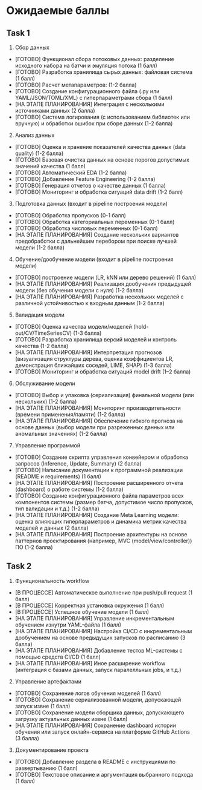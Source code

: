 # Ожидаемые баллы

## Task 1

1. Сбор данных
+ [ГОТОВО] Функционал сбора потоковых данных: разделение исходного набора на батчи и эмуляция потока (1 балл)
+ [ГОТОВО] Разработка хранилища сырых данных: файловая система (1 балл)
+ [ГОТОВО] Расчет метапараметров: (1-2 балла)
+ [ГОТОВО] Создание конфигурационного файла (.py или YAML/JSON/TOML/XML) с гиперпараметрами сбора (1 балл)
+ [НА ЭТАПЕ ПЛАНИРОВАНИЯ] Интеграция с несколькими источниками данных (2 балла)
+ [ГОТОВО] Система логирования (с использованием библиотек или вручную) и обработки ошибок при сборе данных (1-2 балла)

2. Анализ данных
+ [ГОТОВО] Оценка и хранение показателей качества данных (data quality) (1-2 балла)
+ [ГОТОВО] Базовая очистка данных на основе порогов допустимых значений качества (1 балл)
+ [ГОТОВО] Автоматический EDA (1-2 балла)
+ [ГОТОВО] Добавление Feature Engineering (1-2 балла)
+ [ГОТОВО] Генерация отчетов о качестве данных (1 балла)
+ [ГОТОВО] Мониторинг и обработка ситуаций data drift (1-2 балл)

3. Подготовка данных (входит в pipeline построения модели)
+ [ГОТОВО] Обработка пропусков (0-1 балл)
+ [ГОТОВО] Обработка категориальных переменных (0-1 балл)
+ [ГОТОВО] Обработка числовых переменных (0-1 балл)
+ [НА ЭТАПЕ ПЛАНИРОВАНИЯ] Создание нескольких вариантов предобработки с дальнейшим перебором при поиске лучшей модели (1-2 балла)

4. Обучение/дообучение модели (входит в pipeline построения модели)
+ [ГОТОВО] построение модели (LR, kNN или дерево решений) (1 балл)
+ [НА ЭТАПЕ ПЛАНИРОВАНИЯ] Реализация дообучения предыдущей модели (без обучения модели с нуля) (1-2 балла)
+ [НА ЭТАПЕ ПЛАНИРОВАНИЯ] Разработка нескольких моделей с различной устойчивостью к входным данным (1-2 балла)

5. Валидация модели
+ [ГОТОВО] Оценка качества модели/моделей (hold-out/CV/TimeSeriesCV) (1-3 балла)
+ [ГОТОВО] Разработка хранилища версий моделей и контроль качества (1-2 балла)
+ [НА ЭТАПЕ ПЛАНИРОВАНИЯ] Интерпретация прогнозов (визуализация структуры дерева, оценка коэффициентов LR, демонстрация ближайших соседей, LIME, SHAP) (1-3 балла)
+ [ГОТОВО] Мониторинг и обработка ситуаций model drift (1–2 балла)

6. Обслуживание модели
+ [ГОТОВО] Выбор и упаковка (сериализация) финальной модели (или нескольких) (1-2 балла)
+ [НА ЭТАПЕ ПЛАНИРОВАНИЯ] Мониторинг производительности (времени применения/памяти) (1-2 балла)
+ [НА ЭТАПЕ ПЛАНИРОВАНИЯ] Обеспечение гибкого прогноза на основе данных (выбор модели при разреженных данных или аномальных значениях) (1-2 балла)

7. Управление программой
+ [ГОТОВО] Создание скрипта управления конвейером и обработка запросов (Inference, Update, Summary) (2 балла)
+ [ГОТОВО] Написание документации к программной реализации (README и requirements) (1 балл)
+ [НА ЭТАПЕ ПЛАНИРОВАНИЯ] Построение расширенного отчета (dashboard) о работе системы (1-2 балла)
+ [ГОТОВО] Создание конфигурационного файла параметров всех компонентов системы (размер батча, допустимое число пропусков, тип валидации и т.д.) (1-2 балла)
+ [НА ЭТАПЕ ПЛАНИРОВАНИЯ] Создание Meta Learning модели: оценка влияющих гиперпараметров и динамика метрик качества моделей и данных (2 балла)
+ [НА ЭТАПЕ ПЛАНИРОВАНИЯ] Построение архитектуры на основе паттернов проектирования (например, MVC (model/view/controller)) ПО (1-2 балла)

## Task 2

1. Функциональность workflow
+ [В ПРОЦЕССЕ] Автоматическое выполнение при push/pull request (1 балл)
+ [В ПРОЦЕССЕ] Корректная установка окружения (1 балл)
+ [В ПРОЦЕССЕ] Успешное обучение модели (1 балл)
+ [НА ЭТАПЕ ПЛАНИРОВАНИЯ] Управление инкрементальным обучением изнутри YAML-файла (1 балл)
+ [НА ЭТАПЕ ПЛАНИРОВАНИЯ] Настройка CI/CD с инкрементальным дообучением на основе предыдущих запусков по расписанию (3 балла)
+ [НА ЭТАПЕ ПЛАНИРОВАНИЯ] Добавление тестов ML-системы с помощью средств CI/CD (1 балл)
+ [НА ЭТАПЕ ПЛАНИРОВАНИЯ] Иное расширение workflow (интеграция с базами данных, запуск паралелльных jobs, и т.д.)

2. Управление артефактами
+ [ГОТОВО] Сохранение логов обучения моделей (1 балл)
+ [ГОТОВО] Сохранение сериализованной модели, допускающей запуск извне (1 балл)
+ [ГОТОВО] Сохранение модели сборщика данных, допускающего загрузку актуальных данных извне (1 балл)
+ [НА ЭТАПЕ ПЛАНИРОВАНИЯ] Сохранение dashboard истории обучения или запуск онлайн-сервиса на платформе GitHub Actions (3 балла)

3. Документирование проекта
+ [ГОТОВО] Добавление раздела в README с инструкциями по развертыванию (1 балл)
+ [ГОТОВО] Текстовое описание и аргументация выбранного подхода (1 балл)